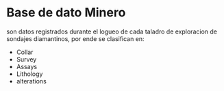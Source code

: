 # Base de dato Minero
son datos registrados durante el logueo de cada taladro de exploracion de sondajes diamantinos, por ende se clasifican en:
- Collar
- Survey
- Assays
- Lithology
- alterations 
